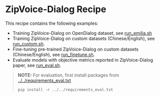 # ZipVoice-Dialog Recipe

This recipe contains the following examples:

- Training ZipVoice-Dialog on OpenDialog dataset, see [run_emilia.sh](run_opendialog.sh)
- Training ZipVoice-Dialog on custom datasets (Chinese/English), see [run_custom.sh](run_custom.sh).
- Fine-tuning pre-trained ZipVoice-Dialog on custom datasets (Chinese/English), see [run_finetune.sh](run_finetune.sh).
- Evaluate models with objective metrics reported in ZipVoice-Dialog paper, see [run_eval.sh](run_eval.sh).

>  **NOTE:** For evaluation, first install packages from [../../requirements_eval.txt](../../requirements_eval.txt)
> 
> `pip install -r ../../requirements_eval.txt`